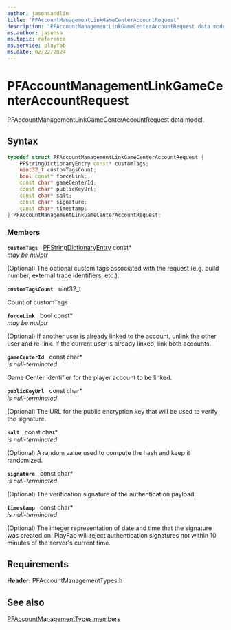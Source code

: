 ```yaml
---
author: jasonsandlin
title: "PFAccountManagementLinkGameCenterAccountRequest"
description: "PFAccountManagementLinkGameCenterAccountRequest data model."
ms.author: jasonsa
ms.topic: reference
ms.service: playfab
ms.date: 02/22/2024
---
```


# PFAccountManagementLinkGameCenterAccountRequest  

PFAccountManagementLinkGameCenterAccountRequest data model.  

## Syntax  
  
```cpp
typedef struct PFAccountManagementLinkGameCenterAccountRequest {  
    PFStringDictionaryEntry const* customTags;  
    uint32_t customTagsCount;  
    bool const* forceLink;  
    const char* gameCenterId;  
    const char* publicKeyUrl;  
    const char* salt;  
    const char* signature;  
    const char* timestamp;  
} PFAccountManagementLinkGameCenterAccountRequest;  
```
  
### Members  
  
**`customTags`** &nbsp; [PFStringDictionaryEntry](../../pftypes/structs/pfstringdictionaryentry.md) const*  
*may be nullptr*  
  
(Optional) The optional custom tags associated with the request (e.g. build number, external trace identifiers, etc.).
  
**`customTagsCount`** &nbsp; uint32_t  
  
Count of customTags
  
**`forceLink`** &nbsp; bool const*  
*may be nullptr*  
  
(Optional) If another user is already linked to the account, unlink the other user and re-link. If the current user is already linked, link both accounts.
  
**`gameCenterId`** &nbsp; const char*  
*is null-terminated*  
  
Game Center identifier for the player account to be linked.
  
**`publicKeyUrl`** &nbsp; const char*  
*is null-terminated*  
  
(Optional) The URL for the public encryption key that will be used to verify the signature.
  
**`salt`** &nbsp; const char*  
*is null-terminated*  
  
(Optional) A random value used to compute the hash and keep it randomized.
  
**`signature`** &nbsp; const char*  
*is null-terminated*  
  
(Optional) The verification signature of the authentication payload.
  
**`timestamp`** &nbsp; const char*  
*is null-terminated*  
  
(Optional) The integer representation of date and time that the signature was created on. PlayFab will reject authentication signatures not within 10 minutes of the server's current time.
  
  
## Requirements  
  
**Header:** PFAccountManagementTypes.h
  
## See also  
[PFAccountManagementTypes members](../pfaccountmanagementtypes_members.md)  

  
  
